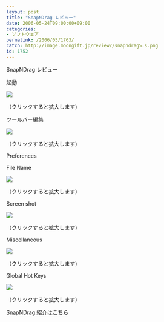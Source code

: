 ```yaml
---
layout: post
title: "SnapNDrag レビュー"
date: 2006-05-24T09:00:00+09:00
categories:
- ソフトウェア
permalink: /2006/05/1763/
catch: http://image.moongift.jp/review2/snapndrag5.s.png
id: 1752
---
```

SnapNDrag レビュー  
<!--more-->

起動

  

[![](http://image.moongift.jp/review2/snapndrag1.s.png)](http://image.moongift.jp/review2/snapndrag1.png)  
  
（クリックすると拡大します)

  

ツールバー編集

  

[![](http://image.moongift.jp/review2/snapndrag2.s.png)](http://image.moongift.jp/review2/snapndrag2.png)  
  
（クリックすると拡大します)

  

Preferences

  

File Name

  

[![](http://image.moongift.jp/review2/snapndrag6.s.png)](http://image.moongift.jp/review2/snapndrag6.png)  
  
（クリックすると拡大します)

  

Screen shot

  

[![](http://image.moongift.jp/review2/snapndrag5.s.png)](http://image.moongift.jp/review2/snapndrag5.png)  
  
（クリックすると拡大します)

  

Miscellaneous

  

[![](http://image.moongift.jp/review2/snapndrag4.s.png)](http://image.moongift.jp/review2/snapndrag4.png)  
  
（クリックすると拡大します)

  

Global Hot Keys

  

[![](http://image.moongift.jp/review2/snapndrag3.s.png)](http://image.moongift.jp/review2/snapndrag3.png)  
  
（クリックすると拡大します)

  

[SnapNDrag 紹介はこちら](http://fw.moongift.jp/intro/i-1762.html)

